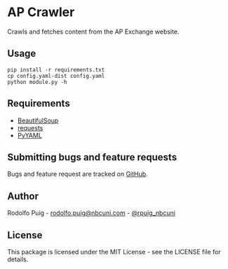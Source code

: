 # AP Crawler

Crawls and fetches content from the AP Exchange website.

## Usage

    pip install -r requirements.txt
    cp config.yaml-dist config.yaml
    python module.py -h

## Requirements

- [BeautifulSoup](http://pypi.python.org/pypi/BeautifulSoup)
- [requests](http://pypi.python.org/pypi/requests)
- [PyYAML](http://pypi.python.org/pypi/PyYAML)

## Submitting bugs and feature requests

Bugs and feature request are tracked on [GitHub](https://github.com/telemundo/ap-crawler/issues).

## Author

Rodolfo Puig - <rodolfo.puig@nbcuni.com> - [@rpuig_nbcuni](https://twitter.com/rpuig_nbcuni)

## License

This package is licensed under the MIT License - see the LICENSE file for details.
